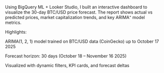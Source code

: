 Using BigQuery ML + Looker Studio, I built an interactive dashboard to visualize the 30-day BTC/USD price forecast.
The report shows actual vs predicted prices, market capitalization trends, and key ARIMA⁺ model metrics.

Highlights:

ARIMA(1, 2, 1) model trained on BTC/USD data (CoinGecko) up to October 17 2025

Forecast horizon: 30 days (October 18 – November 16 2025)

Visualized with dynamic filters, KPI cards, and forecast deltas

[🔗 Open Interactive Dashboard]: (https://lookerstudio.google.com/reporting/9e5eed5c-a61e-49cc-979c-28a1769d744a)
